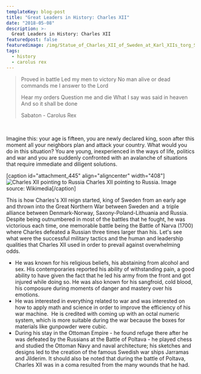 ```yaml
---
templateKey: blog-post
title: "Great Leaders in History: Charles XII"
date: "2018-05-08"
description: >-
  Great Leaders in History: Charles XII
featuredpost: false
featuredimage: /img/Statue_of_Charles_XII_of_Sweden_at_Karl_XIIs_torg_Stockholm_Sweden.jpg
tags:
  - history
  - carolus rex
---
```


> Proved in battle Led my men to victory No man alive or dead commands me I answer to the Lord
> 
> Hear my orders Question me and die What I say was said in heaven And so it shall be done
> 
> Sabaton - Carolus Rex

 

Imagine this: your age is fifteen, you are newly declared king, soon after this moment all your neighbors plan and attack your country. What would you do in this situation? You are young, inexperienced in the ways of life, politics and war and you are suddenly confronted with an avalanche of situations that require immediate and diligent solutions.

\[caption id="attachment\_445" align="aligncenter" width="408"\]![Charles XII pointing to Russia](https://stefantesoi.com/wp-content/uploads/2018/05/Statue_of_Charles_XII_of_Sweden_at_Karl_XIIs_torg_Stockholm_Sweden.jpg) Charles XII pointing to Russia. Image source: Wikimedia\[/caption\]

This is how Charles's XII reign started, king of Sweden from an early age and thrown into the Great Northern War between Sweden and  a triple alliance between Denmark-Norway, Saxony-Poland-Lithuania and Russia. Despite being outnumbered in most of the battles that he fought, he was victorious each time, one memorable battle being the Battle of Narva (1700) where Charles defeated a Russian three times larger than his. Let's see what were the successful military tactics and the human and leadership qualities that Charles XII used in order to prevail against overwhelming odds.

- He was known for his religious beliefs, his abstaining from alcohol and sex. His contemporaries reported his ability of withstanding pain, a good ability to have given the fact that he led his army from the front and got injured while doing so. He was also known for his sangfroid, cold blood, his composure during moments of danger and mastery over his emotions.
- He was interested in everything related to war and was interested on how to apply math and science in order to improve the efficiency of his war machine.  He is credited with coming up with an octal numeric system, which is more suitable during the war because the boxes for materials like gunpowder were cubic.
- During his stay in the Ottoman Empire - he found refuge there after he was defeated by the Russians at the Battle of Poltava - he played chess and studied the Ottoman Navy and naval architecture; his sketches and designs led to the creation of the famous Swedish war ships Jarramas and Jilderim. It should also be noted that during the battle of Poltava, Charles XII was in a coma resulted from the many wounds that he had.
